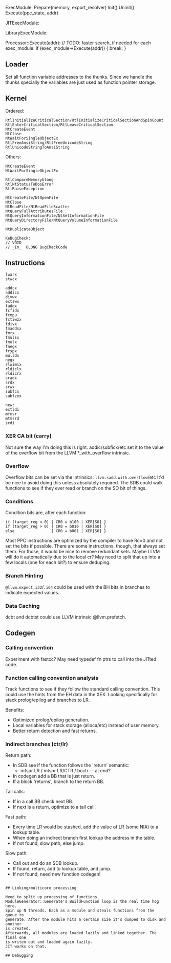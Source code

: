 


ExecModule:
  Prepare(memory, export_resolver)
  Init()
  Uninit()
  Execute(ppc_state, addr)

JITExecModule:

LibraryExecModule:


Processor::Execute(addr):
  // TODO: faster search, if needed
  for each exec_module:
    if (exec_module->Execute(addr)) {
      break;
    }



## Loader

Set all function variable addresses to the thunks. Since we handle the thunks
specially the variables are just used as function pointer storage.

## Kernel

Ordered:
```
RtlInitializeCriticalSection/RtlInitializeCriticalSectionAndSpinCount
RtlEnterCriticalSection/RtlLeaveCriticalSection
NtCreateEvent
NtClose
NtWaitForSingleObjectEx
RtlFreeAnsiString/RtlFreeUnicodeString
RtlUnicodeStringToAnsiString
```

Others:
```
NtCreateEvent
NtWaitForSingleObjectEx

RtlCompareMemoryUlong
RtlNtStatusToDosError
RtlRaiseException

NtCreateFile/NtOpenFile
NtClose
NtReadFile/NtReadFileScatter
NtQueryFullAttributesFile
NtQueryInformationFile/NtSetInformationFile
NtQueryDirectoryFile/NtQueryVolumeInformationFile

NtDuplicateObject

KeBugCheck:
// VOID
// _In_  ULONG BugCheckCode
```

## Instructions

```
lwarx
stwcx

addcx
addicx
divwx
extswx
faddx
fcfidx
fcmpu
fctiwzx
fdivx
fmaddsx
fmrx
fmulsx
fmulx
fnegx
frspx
mulldx
negx
rlwimix
rldiclx
rldicrx
sradx
srdx
srwx
subfcx
subfzex

new:
extldi
mfmsr
mtmsrd
srdi
```

### XER CA bit (carry)

Not sure the way I'm doing this is right. addic/subficx/etc set it to the value
of the overflow bit from the LLVM *_with_overflow intrinsic.

### Overflow

Overflow bits can be set via the intrinsics:
`llvm.sadd.with.overflow`/etc
It'd be nice to avoid doing this unless absolutely required. The SDB could
walk functions to see if they ever read or branch on the SO bit of things.

### Conditions

Condition bits are, after each function:
```
if (target_reg < 0) { CR0 = b100 | XER[SO] }
if (target_reg > 0) { CR0 = b010 | XER[SO] }
else                { CR0 = b001 | XER[SO] }
```
Most PPC instructions are optimized by the compiler to have Rc=0 and not set the
bits if possible. There are some instructions, though, that always set them.
For those, it would be nice to remove redundant sets. Maybe LLVM will do it
automatically due to the local cr? May need to split that up into a few locals
(one for each bit?) to ensure deduping.

### Branch Hinting

`@llvm.expect.i32`/`.i64` could be used with the BH bits in branches to
indicate expected values.

### Data Caching

dcbt and dcbtst could use LLVM intrinsic @llvm.prefetch.

## Codegen

### Calling convention

Experiment with fastcc? May need typedef fn ptrs to call into the JITted code.

### Function calling convention analysis

Track functions to see if they follow the standard calling convention.
This could use the hints from the EH data in the XEX. Looking specifically for
stack prolog/epilog and branches to LR.

Benefits:
- Optimized prolog/epilog generation.
- Local variables for stack storage (alloca/etc) instead of user memory.
- Better return detection and fast returns.

### Indirect branches (ctr/lr)

Return path:
- In SDB see if the function follows the 'return' semantic:
  - mfspr LR / mtspr LR/CTR / bcctr -- at end?
- In codegen add a BB that is just return.
- If a block 'returns', branch to the return BB.

Tail calls:
- If in a call BB check next BB.
- If next is a return, optimize to a tail call.

Fast path:
- Every time LR would be stashed, add the value of LR (some NIA) to a lookup
  table.
- When doing an indirect branch first lookup the address in the table.
- If not found, slow path, else jump.

Slow path:
- Call out and do an SDB lookup.
- If found, return, add to lookup table, and jump.
- If not found, need new function codegen!
```

## Linking/multicore processing

Need to split up processing of functions.
ModuleGenerator::Generate's BuildFunction loop is the real time hog here.
Spin up N threads. Each as a module and steals functions from the queue to
generate. After the module hits a certain size it's dumped to disk and another
is created.
Afterwards, all modules are loaded lazily and linked together. The final one
is writen out and loaded again lazily.
JIT works on that.

## Debugging

